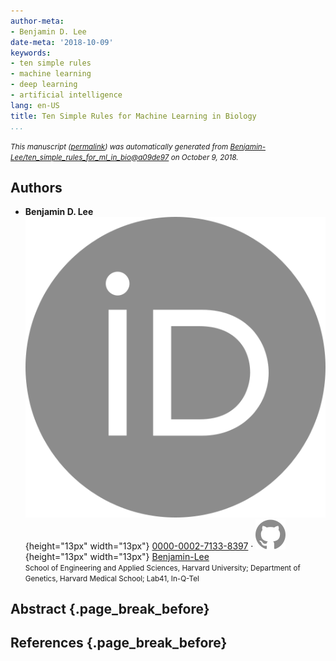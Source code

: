 ```yaml
---
author-meta:
- Benjamin D. Lee
date-meta: '2018-10-09'
keywords:
- ten simple rules
- machine learning
- deep learning
- artificial intelligence
lang: en-US
title: Ten Simple Rules for Machine Learning in Biology
...
```







<small><em>
This manuscript
([permalink](https://Benjamin-Lee.github.io/ten_simple_rules_for_ml_in_bio/v/a09de97d7cc894c0cb1950778511398d4a500ce5/))
was automatically generated
from [Benjamin-Lee/ten_simple_rules_for_ml_in_bio@a09de97](https://github.com/Benjamin-Lee/ten_simple_rules_for_ml_in_bio/tree/a09de97d7cc894c0cb1950778511398d4a500ce5)
on October 9, 2018.
</em></small>

## Authors



+ **Benjamin D. Lee**<br>
    ![ORCID icon](images/orcid.svg){height="13px" width="13px"}
    [0000-0002-7133-8397](https://orcid.org/0000-0002-7133-8397)
    · ![GitHub icon](images/github.svg){height="13px" width="13px"}
    [Benjamin-Lee](https://github.com/Benjamin-Lee)<br>
  <small>
     School of Engineering and Applied Sciences, Harvard University; Department of Genetics, Harvard Medical School; Lab41, In-Q-Tel
  </small>



## Abstract {.page_break_before}




## References {.page_break_before}

<!-- Explicitly insert bibliography here -->
<div id="refs"></div>
